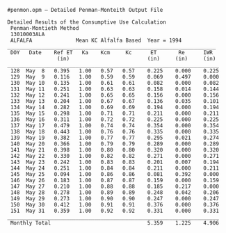     #penmon.opm – Detailed Penman-Monteith Output File 
    
    Detailed Results of the Consumptive Use Calculation   
     Penman-Montieth Method   
     13010003ALA                                
     ALFALFA              Mean KC Alfalfa Based  Year = 1994  
    ___________________________________________________________________  
     DOY   Date    Ref ET   Ka    Kcm     Kc      ET       Re      IWR                  
                    (in)                         (in)     (in)     (in)  
    ____________________________________________________________________  
     128  May  8   0.395   1.00   0.57   0.57    0.225    0.000    0.225  
     129  May  9   0.116   1.00   0.59   0.59    0.069    0.497    0.000  
     130  May 10   0.135   1.00   0.61   0.61    0.082    0.000    0.082  
     131  May 11   0.251   1.00   0.63   0.63    0.158    0.014    0.144  
     132  May 12   0.241   1.00   0.65   0.65    0.156    0.000    0.156  
     133  May 13   0.204   1.00   0.67   0.67    0.136    0.035    0.101  
     134  May 14   0.282   1.00   0.69   0.69    0.194    0.000    0.194  
     135  May 15   0.298   1.00   0.71   0.71    0.211    0.000    0.211  
     136  May 16   0.311   1.00   0.72   0.72    0.225    0.000    0.225  
     137  May 17   0.479   1.00   0.74   0.74    0.354    0.000    0.354  
     138  May 18   0.443   1.00   0.76   0.76    0.335    0.000    0.335  
     139  May 19   0.382   1.00   0.77   0.77    0.295    0.021    0.274  
     140  May 20   0.366   1.00   0.79   0.79    0.289    0.000    0.289  
     141  May 21   0.398   1.00   0.80   0.80    0.320    0.000    0.320  
     142  May 22   0.330   1.00   0.82   0.82    0.271    0.000    0.271  
     143  May 23   0.242   1.00   0.83   0.83    0.201    0.007    0.194  
     144  May 24   0.251   1.00   0.84   0.84    0.211    0.000    0.211  
     145  May 25   0.094   1.00   0.86   0.86    0.081    0.392    0.000  
     146  May 26   0.183   1.00   0.87   0.87    0.159    0.000    0.159  
     147  May 27   0.210   1.00   0.88   0.88    0.185    0.217    0.000  
     148  May 28   0.278   1.00   0.89   0.89    0.248    0.042    0.206  
     149  May 29   0.273   1.00   0.90   0.90    0.247    0.000    0.247  
     150  May 30   0.412   1.00   0.91   0.91    0.376    0.000    0.376  
     151  May 31   0.359   1.00   0.92   0.92    0.331    0.000    0.331 
    ____________________________________________________________________  
     Monthly Total                               5.359    1.225    4.906 